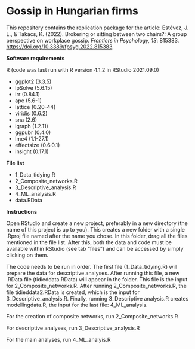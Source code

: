 # Gossip in Hungarian firms

This repository contains the replication package for the article: 
Estévez, J. L., & Takács, K. (2022). Brokering or sitting between two chairs?: A group perspective on workplace gossip. *Frontiers in Psychology, 13*: 815383. https://doi.org/10.3389/fpsyg.2022.815383.

**Software requirements**

R (code was last run with R version 4.1.2 in RStudio 2021.09.0)
- ggplot2 (3.3.5)
- lpSolve (5.6.15)
- irr (0.84.1)
- ape (5.6-1)
- lattice (0.20-44)
- viridis (0.6.2)
- sna (2.6)
- igraph (1.2.11)
- ggpubr (0.4.0)
- lme4 (1.1-27.1)
- effectsize (0.6.0.1)
- insight (0.17.1)

**File list**

- 1_Data_tidying.R
- 2_Composite_networks.R
- 3_Descriptive_analysis.R
- 4_ML_analysis.R
- data.RData

**Instructions**

Open RStudio and create a new project, preferably in a new directory (the name of this project is up to you). This creates a new folder with a single .Rproj file named after the name you chose. In this folder, drag all the files mentioned in the file list. After this, both the data and code must be available within RStudio (see tab “files”) and can be accessed by simply clicking on them.

The code needs to be run in order. The first file (1_Data_tidying.R) will prepare the data for descriptive analyses. After running this file, a new .RData file (tidieddata.RData) will appear in the folder. This file is the input for 2_Composite_networks.R. After running 2_Composite_networks.R, the file tidieddata2.RData is created, which is the input for 3_Descriptive_analysis.R. Finally, running 3_Descriptive analysis.R creates modellingdata.R, the input for the last file: 4_ML_analysis.

For the creation of composite networks, run 2_Composite_networks.R

For descriptive analyses, run  3_Descriptive_analysis.R

For the main analyses, run 4_ML_analyis.R
